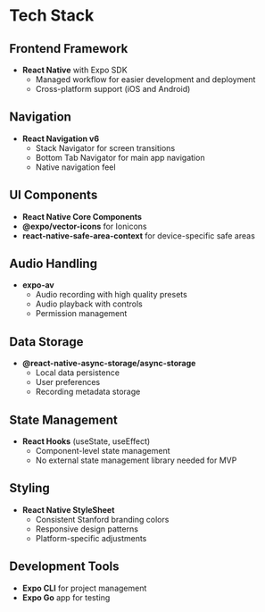 # Tech Stack

## Frontend Framework
- **React Native** with Expo SDK
  - Managed workflow for easier development and deployment
  - Cross-platform support (iOS and Android)

## Navigation
- **React Navigation v6**
  - Stack Navigator for screen transitions
  - Bottom Tab Navigator for main app navigation
  - Native navigation feel

## UI Components
- **React Native Core Components**
- **@expo/vector-icons** for Ionicons
- **react-native-safe-area-context** for device-specific safe areas

## Audio Handling
- **expo-av**
  - Audio recording with high quality presets
  - Audio playback with controls
  - Permission management

## Data Storage
- **@react-native-async-storage/async-storage**
  - Local data persistence
  - User preferences
  - Recording metadata storage

## State Management
- **React Hooks** (useState, useEffect)
  - Component-level state management
  - No external state management library needed for MVP

## Styling
- **React Native StyleSheet**
  - Consistent Stanford branding colors
  - Responsive design patterns
  - Platform-specific adjustments

## Development Tools
- **Expo CLI** for project management
- **Expo Go** app for testing
